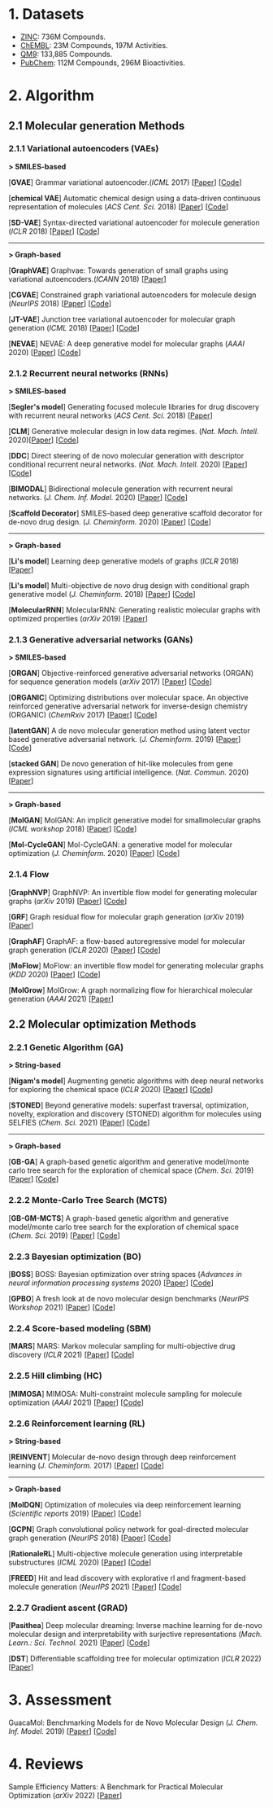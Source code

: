 
# 1. Datasets

* [ZINC](http://zinc15.docking.org/): 736M Compounds.
* [ChEMBL](https://www.ebi.ac.uk/chembl/): 23M Compounds, 197M Activities.
* [QM9](http://quantum-machine.org/datasets/): 133,885 Compounds.
* [PubChem](https://pubchem.ncbi.nlm.nih.gov/): 112M Compounds, 296M Bioactivities.


# 2. Algorithm

## 2.1 Molecular generation Methods

### 2.1.1  Variational autoencoders (VAEs)
**> SMILES-based**

[**GVAE**] Grammar variational autoencoder.(*ICML* 2017) [[Paper](https://arxiv.org/pdf/1703.01925.pdf)] [[Code](https://github.com/mkusner/grammarVAE)]

[**chemical VAE**] Automatic chemical design using a data-driven continuous representation of molecules (*ACS Cent. Sci.* 2018) [[Paper](https://pubs.acs.org/doi/pdf/10.1021/acscentsci.7b00572)] [[Code](https://github.com/aspuru-guzik-group/chemical_vae)]

[**SD-VAE**] Syntax-directed variational autoencoder for molecule generation (*ICLR* 2018) [[Paper](https://hanjun-dai.github.io/pdf/sdvae_workshop_camera_ready.pdf)] [[Code](https://github.com/Hanjun-Dai/sdvae)]

---
**> Graph-based**

[**GraphVAE**] Graphvae: Towards generation of small graphs using variational autoencoders.(*ICANN* 2018) [[Paper](https://link.springer.com/chapter/10.1007/978-3-030-01418-6_41)]

[**CGVAE**] Constrained graph variational autoencoders for molecule design (*NeurIPS* 2018) [[Paper](https://proceedings.neurips.cc/paper/2018/file/b8a03c5c15fcfa8dae0b03351eb1742f-Paper.pdf)] [[Code](https://github.com/Microsoft/constrained-graph-variational-autoencoder)]

[**JT-VAE**] Junction tree variational autoencoder for molecular graph generation (*ICML* 2018) [[Paper](https://arxiv.org/pdf/1802.04364.pdf)] [[Code](https://github.com/wengong-jin/icml18-jtnn)]

[**NEVAE**] NEVAE: A deep generative model for molecular graphs (*AAAI* 2020) [[Paper](https://ojs.aaai.org//index.php/AAAI/article/view/3903)] [[Code](https://github.com/Networks-Learning/nevae)]


### 2.1.2  Recurrent neural networks (RNNs)
**> SMILES-based**

[**Segler's model**] Generating focused molecule libraries for drug discovery with recurrent neural networks (*ACS Cent. Sci.* 2018) [[Paper](https://pubs.acs.org/doi/pdf/10.1021/acscentsci.7b00512)]

[**CLM**] Generative molecular design in low data regimes. (*Nat. Mach. Intell.* 2020)[[Paper](https://www.nature.com/articles/s42256-020-0160-y)] [[Code](https://github.com/ETHmodlab/virtual_libraries)]

[**DDC**] Direct steering of de novo molecular generation with descriptor conditional recurrent neural networks. (*Nat. Mach. Intell.* 2020) [[Paper](https://www.nature.com/articles/s42256-020-0174-5)] [[Code](https://github.com/pcko1/Deep-Drug-Coder)]

[**BIMODAL**] Bidirectional molecule generation with recurrent neural networks. (*J. Chem. Inf. Model.* 2020) [[Paper](https://pubs.acs.org/doi/pdf/10.1021/acs.jcim.9b00943)] [[Code](https://github.com/ETHmodlab/BIMODAL)]

[**Scaffold Decorator**] SMILES-based deep generative scaffold decorator for de-novo drug design. (*J. Cheminform.* 2020) [[Paper](https://jcheminf.biomedcentral.com/articles/10.1186/s13321-020-00441-8)] [[Code](https://github.com/undeadpixel/reinvent-scaffold-decorator)]

---
**> Graph-based**

[**Li's model**] Learning deep generative models of graphs (*ICLR* 2018) [[Paper](https://arxiv.org/pdf/1803.03324.pdf)]

[**Li's model**] Multi-objective de novo drug design with conditional graph generative model (*J. Cheminform.* 2018) [[Paper](https://link.springer.com/content/pdf/10.1186/s13321-018-0287-6.pdf)] [[Code](https://github.com/kevinid/molecule_generator)]

[**MolecularRNN**] MolecularRNN: Generating realistic molecular graphs with optimized properties (*arXiv* 2019) [[Paper](https://arxiv.org/pdf/1905.13372.pdf)]


### 2.1.3  Generative adversarial networks (GANs)
**> SMILES-based**

[**ORGAN**] Objective-reinforced generative adversarial networks (ORGAN) for sequence generation models (*arXiv* 2017) [[Paper](https://arxiv.org/pdf/1705.10843.pdf)] [[Code](https://github.com/gablg1/ORGAN)]

[**ORGANIC**] Optimizing distributions over molecular space. An objective reinforced generative adversarial network for inverse-design chemistry (ORGANIC) (*ChemRxiv* 2017) [[Paper](https://chemrxiv.org/engage/api-gateway/chemrxiv/assets/orp/resource/item/60c73d91702a9beea7189bc2/original/optimizing-distributions-over-molecular-space-an-objective-reinforced-generative-adversarial-network-for-inverse-design-chemistry-organic.pdf)] [[Code](https://github.com/aspuru-guzik-group/ORGANIC)]

[**latentGAN**] A de novo molecular generation method using latent vector based generative adversarial network. (*J. Cheminform.* 2019) [[Paper](https://jcheminf.biomedcentral.com/articles/10.1186/s13321-019-0397-9)] [[Code](https://github.com/Dierme/latent-gan)]

[**stacked GAN**] De novo generation of hit-like molecules from gene expression signatures using artificial intelligence. (*Nat. Commun.* 2020) [[Paper](https://www.nature.com/articles/s41467-019-13807-w)]

---
**> Graph-based**

[**MolGAN**] MolGAN: An implicit generative model for smallmolecular graphs (*ICML workshop* 2018) [[Paper](https://arxiv.org/pdf/1805.11973.pdf)]  [[Code](https://github.com/nicola-decao/MolGAN)]

[**Mol-CycleGAN**] Mol-CycleGAN: a generative model for molecular optimization (*J. Cheminform.* 2020) [[Paper](https://jcheminf.biomedcentral.com/articles/10.1186/s13321-019-0404-1)] [[Code](https://github.com/ardigen/mol-cycle-gan)]


### 2.1.4 Flow
[**GraphNVP**] GraphNVP: An invertible flow model for generating molecular graphs (*arXiv* 2019) [[Paper](https://arxiv.org/pdf/1905.11600.pdf)] [[Code](https://github.com/pfnet-research/graph-nvp)]

[**GRF**] Graph residual flow for molecular graph generation (*arXiv* 2019) [[Paper](https://arxiv.org/pdf/1909.13521.pdf)]

[**GraphAF**] GraphAF: a flow-based autoregressive model for molecular graph generation (*ICLR* 2020) [[Paper](https://arxiv.org/abs/2001.09382)] [[Code](https://drive.google.com/drive/folders/1FmYWcT8jDrwZlzPbmMpRhulb9OKTDWJL)]

[**MoFlow**] MoFlow: an invertible flow model for generating molecular graphs (*KDD* 2020) [[Paper](https://arxiv.org/pdf/2006.10137.pdf)] [[Code](https://github.com/calvin-zcx/moflow)]

[**MolGrow**] MolGrow: A graph normalizing flow for hierarchical molecular generation (*AAAI* 2021) [[Paper](https://www.aaai.org/AAAI21Papers/AAAI-3802.KuznetsovM.pdf)]

## 2.2 Molecular optimization Methods

### 2.2.1  Genetic Algorithm (GA)

**> String-based**

[**Nigam's model**] Augmenting genetic algorithms with deep neural networks for exploring the chemical space (*ICLR* 2020) [[Paper](https://arxiv.org/abs/1909.11655)] [[Code](https://github.com/aspuru-guzik-group/GA)]

[**STONED**] Beyond generative models: superfast traversal, optimization, novelty, exploration and discovery (STONED) algorithm for molecules using SELFIES (*Chem. Sci.* 2021) [[Paper](https://pubs.rsc.org/en/content/articlehtml/2021/sc/d1sc00231g)] [[Code](https://github.com/aspuru-guzik-group/stoned-selfies)]

---
**> Graph-based**

[**GB-GA**] A graph-based genetic algorithm and generative model/monte carlo tree search for the exploration of chemical space (*Chem. Sci.* 2019) [[Paper](https://pubs.rsc.org/en/content/articlehtml/2017/sc/c8sc05372c)] [[Code](https://github.com/jensengroup/GB_GA/)]

### 2.2.2 Monte-Carlo Tree Search (MCTS)

[**GB-GM-MCTS**] A graph-based genetic algorithm and generative model/monte carlo tree search for the exploration of chemical space (*Chem. Sci.* 2019) [[Paper](https://pubs.rsc.org/en/content/articlehtml/2017/sc/c8sc05372c)] [[Code](https://github.com/jensengroup/GB_GA/)]

### 2.2.3 Bayesian optimization (BO)

[**BOSS**] BOSS: Bayesian optimization over string spaces (*Advances in neural information processing systems* 2020) [[Paper](https://proceedings.neurips.cc/paper/2020/hash/b19aa25ff58940d974234b48391b9549-Abstract.html)] [[Code](https://github.com/henrymoss/BOSS)]

[**GPBO**] A fresh look at de novo molecular design benchmarks (*NeurIPS Workshop* 2021) [[Paper](https://openreview.net/pdf?id=gS3XMun4cl_)] [[Code](https://github.com/AustinT/ai4sci-2021-denovo-benchmarks/)]

### 2.2.4 Score-based modeling (SBM)

[**MARS**] MARS: Markov molecular sampling for multi-objective drug discovery (*ICLR* 2021) [[Paper](https://arxiv.org/abs/2103.10432)] [[Code](https://github.com/bytedance/markov-molecular-sampling)]

### 2.2.5 Hill climbing (HC)

[**MIMOSA**] MIMOSA: Multi-constraint molecule sampling for molecule optimization (*AAAI* 2021) [[Paper](https://ojs.aaai.org/index.php/AAAI/article/view/16085)] [[Code](https://github.com/futianfan/MIMOSA)]

### 2.2.6 Reinforcement learning (RL)

**> String-based**

[**REINVENT**] Molecular de-novo design through deep reinforcement learning (*J. Cheminform.* 2017) [[Paper](https://jcheminf.biomedcentral.com/articles/10.1186/s13321-017-0235-x)] [[Code](https://github.com/MarcusOlivecrona/REINVENT)]

---
**> Graph-based**

[**MolDQN**] Optimization of molecules via deep reinforcement learning (*Scientific reports* 2019) [[Paper](https://www.nature.com/articles/s41598-019-47148-x?ref=https://githubhelp.com)] [[Code](https://github.com/google-research/google-research/tree/master/mol_dqn)]

[**GCPN**] Graph convolutional policy network for goal-directed molecular graph generation (*NeurIPS* 2018) [[Paper](https://proceedings.neurips.cc/paper/2018/file/d60678e8f2ba9c540798ebbde31177e8-Paper.pdf)] [[Code](https://github.com/bowenliu16/rl_graph_generation)]

[**RationaleRL**] Multi-objective molecule generation using interpretable substructures (*ICML* 2020) [[Paper](http://proceedings.mlr.press/v119/jin20b/jin20b.pdf)] [[Code](https://github.com/wengong-jin/multiobj-rationale)]

[**FREED**] Hit and lead discovery with explorative rl and fragment-based molecule generation (*NeurIPS* 2021) [[Paper](https://proceedings.neurips.cc/paper/2021/file/41da609c519d77b29be442f8c1105647-Paper.pdf)] [[Code](https://github.com/AITRICS/FREED)]

### 2.2.7 Gradient ascent (GRAD)

[**Pasithea**] Deep molecular dreaming: Inverse machine learning for de-novo molecular design and interpretability with surjective representations (*Mach. Learn.: Sci. Technol.* 2021) [[Paper](https://iopscience.iop.org/article/10.1088/2632-2153/ac09d6/meta)] [[Code](https://github.com/aspuru-guzik-group/Pasithea)]

[**DST**] Differentiable scaffolding tree for molecular optimization (*ICLR* 2022) [[Paper](https://arxiv.org/abs/2109.10469)]

# 3. Assessment

GuacaMol: Benchmarking Models for de Novo Molecular Design (*J. Chem. Inf. Model.* 2019) [[Paper](https://pubs.acs.org/doi/full/10.1021/acs.jcim.8b00839)] [[Code](https://github.com/BenevolentAI/guacamol)]

# 4. Reviews

Sample Efficiency Matters: A Benchmark for Practical Molecular Optimization (*arXiv* 2022) [[Paper]()]



